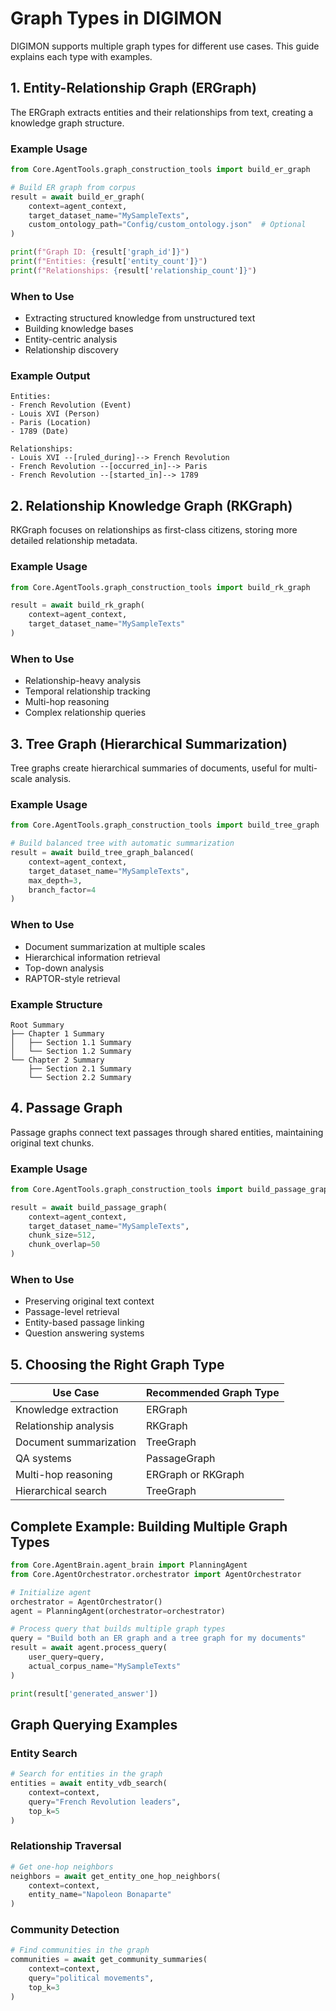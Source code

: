 # Graph Types in DIGIMON

DIGIMON supports multiple graph types for different use cases. This guide explains each type with examples.

## 1. Entity-Relationship Graph (ERGraph)

The ERGraph extracts entities and their relationships from text, creating a knowledge graph structure.

### Example Usage

```python
from Core.AgentTools.graph_construction_tools import build_er_graph

# Build ER graph from corpus
result = await build_er_graph(
    context=agent_context,
    target_dataset_name="MySampleTexts",
    custom_ontology_path="Config/custom_ontology.json"  # Optional
)

print(f"Graph ID: {result['graph_id']}")
print(f"Entities: {result['entity_count']}")
print(f"Relationships: {result['relationship_count']}")
```

### When to Use
- Extracting structured knowledge from unstructured text
- Building knowledge bases
- Entity-centric analysis
- Relationship discovery

### Example Output
```
Entities:
- French Revolution (Event)
- Louis XVI (Person)
- Paris (Location)
- 1789 (Date)

Relationships:
- Louis XVI --[ruled_during]--> French Revolution
- French Revolution --[occurred_in]--> Paris
- French Revolution --[started_in]--> 1789
```

## 2. Relationship Knowledge Graph (RKGraph)

RKGraph focuses on relationships as first-class citizens, storing more detailed relationship metadata.

### Example Usage

```python
from Core.AgentTools.graph_construction_tools import build_rk_graph

result = await build_rk_graph(
    context=agent_context,
    target_dataset_name="MySampleTexts"
)
```

### When to Use
- Relationship-heavy analysis
- Temporal relationship tracking
- Multi-hop reasoning
- Complex relationship queries

## 3. Tree Graph (Hierarchical Summarization)

Tree graphs create hierarchical summaries of documents, useful for multi-scale analysis.

### Example Usage

```python
from Core.AgentTools.graph_construction_tools import build_tree_graph

# Build balanced tree with automatic summarization
result = await build_tree_graph_balanced(
    context=agent_context,
    target_dataset_name="MySampleTexts",
    max_depth=3,
    branch_factor=4
)
```

### When to Use
- Document summarization at multiple scales
- Hierarchical information retrieval
- Top-down analysis
- RAPTOR-style retrieval

### Example Structure
```
Root Summary
├── Chapter 1 Summary
│   ├── Section 1.1 Summary
│   └── Section 1.2 Summary
└── Chapter 2 Summary
    ├── Section 2.1 Summary
    └── Section 2.2 Summary
```

## 4. Passage Graph

Passage graphs connect text passages through shared entities, maintaining original text chunks.

### Example Usage

```python
from Core.AgentTools.graph_construction_tools import build_passage_graph

result = await build_passage_graph(
    context=agent_context,
    target_dataset_name="MySampleTexts",
    chunk_size=512,
    chunk_overlap=50
)
```

### When to Use
- Preserving original text context
- Passage-level retrieval
- Entity-based passage linking
- Question answering systems

## 5. Choosing the Right Graph Type

| Use Case | Recommended Graph Type |
|----------|----------------------|
| Knowledge extraction | ERGraph |
| Relationship analysis | RKGraph |
| Document summarization | TreeGraph |
| QA systems | PassageGraph |
| Multi-hop reasoning | ERGraph or RKGraph |
| Hierarchical search | TreeGraph |

## Complete Example: Building Multiple Graph Types

```python
from Core.AgentBrain.agent_brain import PlanningAgent
from Core.AgentOrchestrator.orchestrator import AgentOrchestrator

# Initialize agent
orchestrator = AgentOrchestrator()
agent = PlanningAgent(orchestrator=orchestrator)

# Process query that builds multiple graph types
query = "Build both an ER graph and a tree graph for my documents"
result = await agent.process_query(
    user_query=query,
    actual_corpus_name="MySampleTexts"
)

print(result['generated_answer'])
```

## Graph Querying Examples

### Entity Search
```python
# Search for entities in the graph
entities = await entity_vdb_search(
    context=context,
    query="French Revolution leaders",
    top_k=5
)
```

### Relationship Traversal
```python
# Get one-hop neighbors
neighbors = await get_entity_one_hop_neighbors(
    context=context,
    entity_name="Napoleon Bonaparte"
)
```

### Community Detection
```python
# Find communities in the graph
communities = await get_community_summaries(
    context=context,
    query="political movements",
    top_k=3
)
```